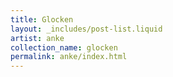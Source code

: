 ```yaml
---
title: Glocken
layout: _includes/post-list.liquid
artist: anke
collection_name: glocken
permalink: anke/index.html
---
```

